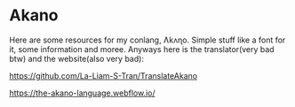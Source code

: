 # Akano
Here are some resources for my conlang, Ʌkʌɳo. Simple stuff like a font for it, some information and moree.
Anyways here is the translator(very bad btw) and the website(also very bad):

https://github.com/La-Liam-S-Tran/TranslateAkano

https://the-akano-language.webflow.io/
